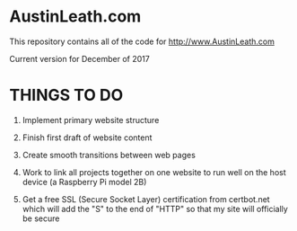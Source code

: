 # AustinLeath.com
This repository contains all of the code for http://www.AustinLeath.com

Current version for December of 2017


# THINGS TO DO

1. Implement primary website structure

2. Finish first draft of website content

3. Create smooth transitions between web pages

4. Work to link all projects together on one website to run well on the host device (a Raspberry Pi model 2B)

5. Get a free SSL (Secure Socket Layer) certification from certbot.net which will add the "S" to the end of "HTTP" so that my site will officially be secure
